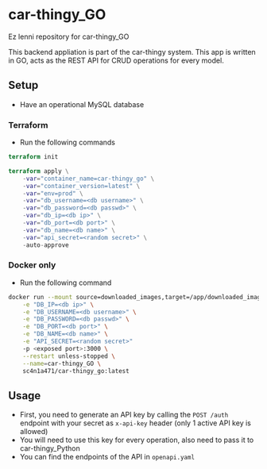 # car-thingy_GO

Ez lenni repository for car-thingy_GO

This backend appliation is part of the car-thingy system. This app is written in GO, acts as the REST API for CRUD operations for every model.

## Setup
- Have an operational MySQL database

### Terraform
- Run the following commands
```terraform
terraform init

terraform apply \
    -var="container_name=car-thingy_go" \
    -var="container_version=latest" \
    -var="env=prod" \
    -var="db_username=<db username>" \
    -var="db_password=<db passwd>" \
    -var="db_ip=<db ip>" \
    -var="db_port=<db port>" \
    -var="db_name=<db name>" \
    -var="api_secret=<random secret>" \
    -auto-approve
```

### Docker only
- Run the following command
```sh
docker run --mount source=downloaded_images,target=/app/downloaded_images \
    -e "DB_IP=<db ip>" \
    -e "DB_USERNAME=<db username>" \
    -e "DB_PASSWORD=<db passwd>" \
    -e "DB_PORT=<db port>" \
    -e "DB_NAME=<db name>" \
    -e "API_SECRET=<random secret>"
    -p <exposed port>:3000 \
    --restart unless-stopped \
    --name=car-thingy_GO \
    sc4n1a471/car-thingy_go:latest
```

## Usage
- First, you need to generate an API key by calling the `POST /auth` endpoint with your secret as `x-api-key` header (only 1 active API key is allowed)
- You will need to use this key for every operation, also need to pass it to car-thingy_Python
- You can find the endpoints of the API in `openapi.yaml`
